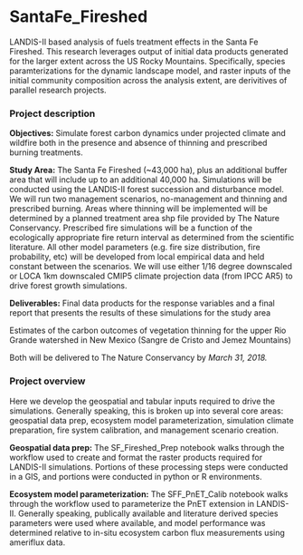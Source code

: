 # SantaFe_Fireshed
LANDIS-II based analysis of fuels treatment effects in the Santa Fe Fireshed. This research leverages output of 
initial data products generated for the larger extent across the US Rocky Mountains. Specifically, species paramterizations
for the dynamic landscape model, and raster inputs of the initial community composition across the analysis extent, 
are derivitives of parallel research projects.

### Project description

<b>Objectives:</b> Simulate forest carbon dynamics under projected climate and wildfire both in the presence
and absence of thinning and prescribed burning treatments. <p>

<b>Study Area:</b> The Santa Fe Fireshed (~43,000 ha), plus an additional buffer area
that will include up to an additional 40,000 ha. Simulations will be conducted using the LANDIS-II forest
succession and disturbance model. We will run two management scenarios, no-management and
thinning and prescribed burning. Areas where thinning will be implemented will be determined by a
planned treatment area shp file provided by The Nature Conservancy. Prescribed fire simulations will be
a function of the ecologically appropriate fire return interval as determined from the scientific literature.
All other model parameters (e.g. fire size distribution, fire probability, etc) will be developed from local
empirical data and held constant between the scenarios. We will use either 1/16 degree downscaled or
LOCA 1km downscaled CMIP5 climate projection data (from IPCC AR5) to drive forest growth
simulations. 

<b>Deliverables:</b> Final data products for the response variables and a final
report that presents the results of these simulations for the study area <p>
Estimates of the carbon outcomes of vegetation thinning for the upper Rio Grande watershed in New Mexico
(Sangre de Cristo and Jemez Mountains)<p>
Both will be delivered to The Nature Conservancy by <i>March 31, 2018.</i>

### Project overview
Here we develop the geospatial and tabular inputs required to drive the simulations. Generally speaking,
this is broken up into several core areas: geospatial data prep, ecosystem model parameterization, 
simulation climate preparation, fire system calibration, and management scenario creation.

<b>Geospatial data prep:</b> The SF_Fireshed_Prep notebook walks through the workflow used to create and format
the raster products required for LANDIS-II simulations. Portions of these processing steps were conducted in a GIS,
and portions were conducted in python or R environments. 

<b>Ecosystem model parameterization:</b> The SFF_PnET_Calib notebook walks through the workflow used to parameterize
the PnET extension in LANDIS-II. Generally speaking, publically available and literature derived species parameters
were used where available, and model performance was determined relative to in-situ ecosystem carbon flux measurements
using ameriflux data. 
